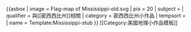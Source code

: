 {{asbox
| image     = Flag-map of Mississippi-old.svg
| pix       = 20
| subject   = 
| qualifier = 與[[密西西比州]]相關
| category  = 密西西比州小作品
| tempsort  =  
| name      = Template:Mississippi-stub
}}<noinclude>
[[Category:美國地理小作品模板]]
</noinclude>